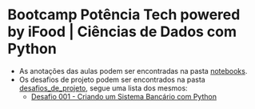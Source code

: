 # Bootcamp Potência Tech powered by iFood | Ciências de Dados com Python
- As anotações das aulas podem ser encontradas na pasta [notebooks](notebooks/).
- Os desafios de projeto podem ser encontrados na pasta [desafios_de_projeto](desafios_de_projeto/), segue uma lista dos mesmos:
  - [Desafio 001 - Criando um Sistema Bancário com Python](desafios_de_projeto/desafio-001-sistema-bancario-python/)